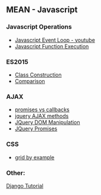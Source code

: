 ## MEAN - Javascript

### Javascript Operations
* [Javascript Event Loop - youtube](https://www.youtube.com/watch?v=8aGhZQkoFbQ&feature=youtu.be)
* [Javascript Function Execution](https://medium.com/@gaurav.pandvia)

### ES2015
* [Class Construction](https://www.accelebrate.com/blog/javascript-es6-classes-and-prototype-inheritance-part-1-of-2/)
* [Comparison](https://gist.github.com/remarkablemark/fa62af0a2c57f5ef54226cae2258b38d)

### AJAX
* [promises vs callbacks](https://blog.revathskumar.com/2016/06/why-i-prefer-ajax-promise.html)
* [jquery AJAX methods](https://learn.jquery.com/ajax/jquery-ajax-methods/)
* [JQuery DOM Manipulation](https://www.w3schools.com/jquery/jquery_dom_set.asp)
* [JQuery Promises](https://api.jquery.com/jquery.get/#jqxhr-object)

### CSS
* [grid by example](https://gridbyexample.com/examples/)

### Other:
[Django Tutorial](https://wsvincent.com/django-user-authentication-tutorial-login-and-logout/)
<!--stackedit_data:
eyJoaXN0b3J5IjpbMTk3ODk3NjE4NSwxNzczMTY4NzcsNDgwND
I2NDk4LC0xMTUyMTgyMjQ2LC0zNzc3MjI3LC0zODk5ODQwMzBd
fQ==
-->